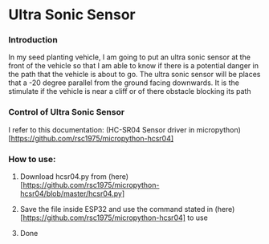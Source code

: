 # Ultra Sonic Sensor

### Introduction
In my seed planting vehicle, I am going to put an ultra sonic sensor at the front of the vehicle so that I am able to know if there is a potential danger in the path that the vehicle is about to go. The ultra sonic sensor will be places that a -20 degree parallel from the ground facing downwards. It is the stimulate if the vehicle is near a cliff or of there obstacle blocking its path


### Control of Ultra Sonic Sensor

I refer to this documentation:
(HC-SR04 Sensor driver in micropython)[https://github.com/rsc1975/micropython-hcsr04]

### How to use:

1. Download hcsr04.py from (here)[https://github.com/rsc1975/micropython-hcsr04/blob/master/hcsr04.py]
2. Save the file inside ESP32 and use the command stated in (here)[https://github.com/rsc1975/micropython-hcsr04] to use

3. Done
